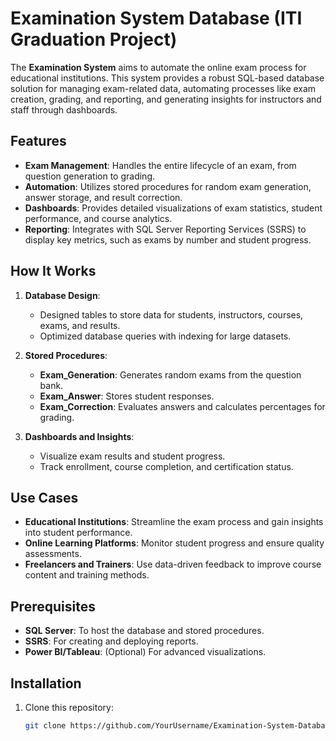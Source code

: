 # Examination System Database (ITI Graduation Project)  

The **Examination System** aims to automate the online exam process for educational institutions. This system provides a robust SQL-based database solution for managing exam-related data, automating processes like exam creation, grading, and reporting, and generating insights for instructors and staff through dashboards.  

## Features  
- **Exam Management**: Handles the entire lifecycle of an exam, from question generation to grading.  
- **Automation**: Utilizes stored procedures for random exam generation, answer storage, and result correction.  
- **Dashboards**: Provides detailed visualizations of exam statistics, student performance, and course analytics.  
- **Reporting**: Integrates with SQL Server Reporting Services (SSRS) to display key metrics, such as exams by number and student progress.  

## How It Works  
1. **Database Design**:  
   - Designed tables to store data for students, instructors, courses, exams, and results.  
   - Optimized database queries with indexing for large datasets.  

2. **Stored Procedures**:  
   - **Exam_Generation**: Generates random exams from the question bank.  
   - **Exam_Answer**: Stores student responses.  
   - **Exam_Correction**: Evaluates answers and calculates percentages for grading.  

3. **Dashboards and Insights**:  
   - Visualize exam results and student progress.  
   - Track enrollment, course completion, and certification status.  

## Use Cases  
- **Educational Institutions**: Streamline the exam process and gain insights into student performance.  
- **Online Learning Platforms**: Monitor student progress and ensure quality assessments.  
- **Freelancers and Trainers**: Use data-driven feedback to improve course content and training methods.  

## Prerequisites  
- **SQL Server**: To host the database and stored procedures.  
- **SSRS**: For creating and deploying reports.  
- **Power BI/Tableau**: (Optional) For advanced visualizations.  

## Installation  
1. Clone this repository:  
   ```bash
   git clone https://github.com/YourUsername/Examination-System-Database.git
